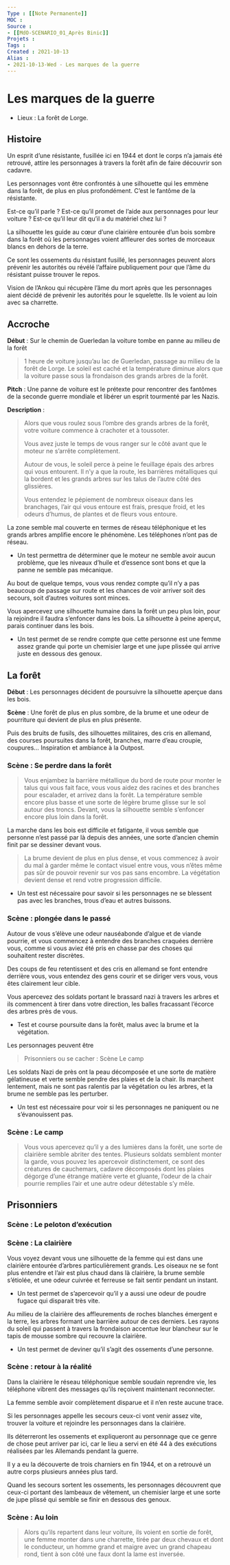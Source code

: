 ```yaml
---
Type : [[Note Permanente]]
MOC : 
Source : 
- [[MdO-SCENARIO_01_Après Binic]]
Projets :
Tags : 
Created : 2021-10-13
Alias :
- 2021-10-13-Wed - Les marques de la guerre
---
```


# Les marques de la guerre

- Lieux : La forêt de Lorge.

## Histoire

Un esprit d’une résistante, fusillée ici en 1944 et dont le corps n’a jamais été retrouvé, attire les personnages à travers la forêt afin de faire découvrir son cadavre.

Les personnages vont être confrontés à une silhouette qui les emmène dans la forêt, de plus en plus profondément. C’est le fantôme de la résistante.

Est-ce qu’il parle ? Est-ce qu’il promet de l’aide aux personnages pour leur voiture ? Est-ce qu’il leur dit qu’il a du matériel chez lui ?

La silhouette les guide au cœur d’une clairière entourée d’un bois sombre dans la forêt où les personnages voient affleurer des sortes de morceaux blancs en dehors de la terre.

Ce sont les ossements du résistant fusillé, les personnages peuvent alors prévenir les autorités ou révélé l’affaire publiquement pour que l’âme du résistant puisse trouver le repos.

Vision de l’Ankou qui récupère l’âme du mort après que les personnages aient décidé de prévenir les autorités pour le squelette. Ils le voient au loin avec sa charrette.

## Accroche

**Début** : Sur le chemin de Guerledan la voiture tombe en panne au milieu de la forêt

> 1 heure de voiture jusqu’au lac de Guerledan, passage au milieu de la forêt de Lorge. Le soleil est caché et la température diminue alors que la voiture passe sous la frondaison des grands arbres de la forêt.

**Pitch** : Une panne de voiture est le prétexte pour rencontrer des fantômes de la seconde guerre mondiale et libérer un esprit tourmenté par les Nazis.

**Description** :
>Alors que vous roulez sous l’ombre des grands arbres de la forêt, votre voiture commence à crachoter et à toussoter.
>
>Vous avez juste le temps de vous ranger sur le côté avant que le moteur ne s’arrête complètement.
>
>Autour de vous, le soleil perce à peine le feuillage épais des arbres qui vous entourent. Il n’y a que la route, les barrières métalliques qui la bordent et les grands arbres sur les talus de l’autre côté des glissières.
>
>Vous entendez le pépiement de nombreux oiseaux dans les branchages, l’air qui vous entoure est frais, presque froid, et les odeurs d’humus, de plantes et de fleurs vous entoure.

La zone semble mal couverte en termes de réseau téléphonique et les grands arbres amplifie encore le phénomène. Les téléphones n’ont pas de réseau.

- Un test permettra de déterminer que le moteur ne semble avoir aucun problème, que les niveaux d’huile et d’essence sont bons et que la panne ne semble pas mécanique.

Au bout de quelque temps, vous vous rendez compte qu’il n’y a pas beaucoup de passage sur route et les chances de voir arriver soit des secours, soit d’autres voitures sont minces.

Vous apercevez une silhouette humaine dans la forêt un peu plus loin, pour la rejoindre il faudra s’enfoncer dans les bois. La silhouette à peine aperçut, parais continuer dans les bois.

- Un test permet de se rendre compte que cette personne est une femme assez grande qui porte un chemisier large et une jupe plissée qui arrive juste en dessous des genoux.

## La forêt

**Début** : Les personnages décident de poursuivre la silhouette aperçue dans les bois.

**Scène** : Une forêt de plus en plus sombre, de la brume et une odeur de pourriture qui devient de plus en plus présente.

Puis des bruits de fusils, des silhouettes militaires, des cris en allemand, des courses poursuites dans la forêt, branches, marre d’eau croupie, coupures…
Inspiration et ambiance à la Outpost.

### Scène : Se perdre dans la forêt

> Vous enjambez la barrière métallique du bord de route pour monter le talus qui vous fait face, vous vous aidez des racines et des branches pour escalader, et arrivez dans la forêt. La température semble encore plus basse et une sorte de légère brume glisse sur le sol autour des troncs. Devant, vous la silhouette semble s’enfoncer encore plus loin dans la forêt.

La marche dans les bois est difficile et fatigante, il vous semble que personne n’est passé par là depuis des années, une sorte d’ancien chemin finit par se dessiner devant vous.

>La brume devient de plus en plus dense, et vous commencez à avoir du mal à garder même le contact visuel entre vous, vous n’êtes même pas sûr de pouvoir revenir sur vos pas sans encombre. La végétation devient dense et rend votre progression difficile.

- Un test est nécessaire pour savoir si les personnages ne se blessent pas avec les branches, trous d’eau et autres buissons.

### Scène : plongée dans le passé

Autour de vous s’élève une odeur nauséabonde d’algue et de viande pourrie, et vous commencez à entendre des branches craquées derrière vous, comme si vous aviez été pris en chasse par des choses qui souhaitent rester discrètes.

Des coups de feu retentissent et des cris en allemand se font entendre derrière vous, vous entendez des gens courir et se diriger vers vous, vous êtes clairement leur cible.

Vous apercevez des soldats portant le brassard nazi à travers les arbres et ils commencent à tirer dans votre direction, les balles fracassant l’écorce des arbres près de vous.

- Test et course poursuite dans la forêt, malus avec la brume et la végétation.

Les personnages peuvent être
>Prisonniers
ou se cacher :
>Scène Le camp

Les soldats Nazi de près ont la peau décomposée et une sorte de matière gélatineuse et verte semble pendre des plaies et de la chair. Ils marchent lentement, mais ne sont pas ralentis par la végétation ou les arbres, et la brume ne semble pas les perturber.

- Un test est nécessaire pour voir si les personnages ne paniquent ou ne s’évanouissent pas.

### Scène : Le camp

> Vous vous apercevez qu’il y a des lumières dans la forêt, une sorte de clairière semble abriter des tentes. Plusieurs soldats semblent monter la garde, vous pouvez les apercevoir distinctement, ce sont des créatures de cauchemars, cadavre décomposés dont les plaies dégorge d’une étrange matière verte et gluante, l’odeur de la chair pourrie remplies l’air et une autre odeur détestable s’y mêle.

## Prisonniers

### Scène : Le peloton d’exécution

### Scène : La clairière

Vous voyez devant vous une silhouette de la femme qui est dans une clairière entourée d’arbres particulièrement grands. Les oiseaux ne se font plus entendre et l’air est plus chaud dans là clairière, la brume semble s’étiolée, et une odeur cuivrée et ferreuse se fait sentir pendant un instant.

- Un test permet de s’apercevoir qu’il y a aussi une odeur de poudre fugace qui disparait très vite.

Au milieu de la clairière des affleurements de roches blanches émergent e la terre, les arbres formant une barrière autour de ces derniers. Les rayons du soleil qui passent à travers la frondaison accentue leur blancheur sur le tapis de mousse sombre qui recouvre la clairière.

- Un test permet de deviner qu’il s’agit des ossements d’une personne.

### Scène : retour à la réalité

Dans la clairière le réseau téléphonique semble soudain reprendre vie, les téléphone vibrent des messages qu’ils reçoivent maintenant reconnecter.

La femme semble avoir complètement disparue et il n’en reste aucune trace.

Si les personnages appelle les secours ceux-ci vont venir assez vite, trouver la voiture et rejoindre les personnages dans la clairière.

Ils déterreront les ossements et expliqueront au personnage que ce genre de chose peut arriver par ici, car le lieu a servi en été 44 à des exécutions réalisées par les Allemands pendant la guerre.

Il y a eu la découverte de trois charniers en fin 1944, et on a retrouvé un autre corps plusieurs années plus tard.

Quand les secours sortent les ossements, les personnages découvrent que ceux-ci portant des lambeaux de vêtement, un chemisier large et une sorte de jupe plissé qui semble se finir en dessous des genoux.

### Scène : Au loin

> Alors qu’ils repartent dans leur voiture, ils voient en sortie de forêt, une femme monter dans une charrette, tirée par deux chevaux et dont le conducteur, un homme grand et maigre avec un grand chapeau rond, tient à son côté une faux dont la lame est inversée.
